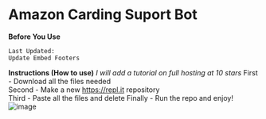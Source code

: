 # Amazon Carding Suport Bot
**Before You Use**
```
Last Updated: 
Update Embed Footers
```

**Instructions (How to use)**
*I will add a tutorial on full hosting at 10 stars*
First - Download all the files needed  
Second - Make a new https://repl.it repository  
Third - Paste all the files and delete 
Finally - Run the repo and enjoy!
![image](https://user-images.githubusercontent.com/59234115/155832249-5420f141-00d0-4b27-82aa-47a5be9949f6.png)

